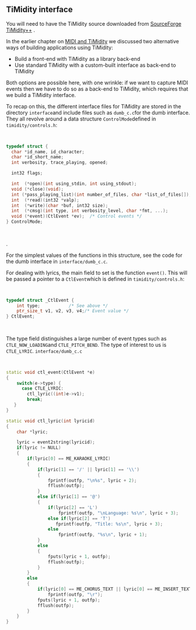 
##  TiMidity interface 


You will need to have the TiMidity source downloaded
from [SourceForge TiMidity++](http://sourceforge.net/projects/timidity/?source=dlp) .


In the earlier chapter on [MIDI and TiMidity](../../MIDI/Timidity/) we discussed two alternative ways of building applications
using TiMidity:

+ Build a front-end with TiMidity as a library back-end
+ Use standard TiMidity with a custom-built interface
as back-end to TiMidity




Both options are possible here, with one wrinkle: if we want to
capture MIDI events then we have to do so as a back-end to TiMidity, which
requires that we build a TiMidity interface.


To recap on this,
the different interface files for TiMidity are stored in the
directory `interface`and include files such as `dumb_c.c`for the dumb interface. They all revolve
around a data structure `ControlMode`defined in `timidity/controls.h`:

```cpp

	
typedef struct {
  char *id_name, id_character;
  char *id_short_name;
  int verbosity, trace_playing, opened;

  int32 flags;

  int  (*open)(int using_stdin, int using_stdout);
  void (*close)(void);
  int (*pass_playing_list)(int number_of_files, char *list_of_files[]);
  int  (*read)(int32 *valp);
  int  (*write)(char *buf, int32 size);
  int  (*cmsg)(int type, int verbosity_level, char *fmt, ...);
  void (*event)(CtlEvent *ev);  /* Control events */
} ControlMode;
	
      
```


.


For the simplest values of the functions in this structure,
see the code for the dumb interface in `interface/dumb_c.c`.


For dealing with lyrics, the main field to set is the
function `event()`. This will be passed a
pointer to a `CtlEvent`which is
defined in `timidity/controls.h`:

```cpp

	
typedef struct _CtlEvent {
    int type;           /* See above */
    ptr_size_t v1, v2, v3, v4;/* Event value */
} CtlEvent;
	
      
```





The type field distinguishes a large number of event types
such as `CTLE_NOW_LOADING`and `CTLE_PITCH_BEND`.
The type of interest to us is `CTLE_LYRIC`.
 `interface/dumb_c.c`
```cpp

	
static void ctl_event(CtlEvent *e)
{
    switch(e->type) {
      case CTLE_LYRIC:
        ctl_lyric((int)e->v1);
        break;
   }
}

static void ctl_lyric(int lyricid)
{
    char *lyric;

    lyric = event2string(lyricid);
    if(lyric != NULL)
    {
        if(lyric[0] == ME_KARAOKE_LYRIC)
        {
            if(lyric[1] == '/' || lyric[1] == '\\')
            {
                fprintf(outfp, "\n%s", lyric + 2);
                fflush(outfp);
            }
            else if(lyric[1] == '@')
            {
                if(lyric[2] == 'L')
                    fprintf(outfp, "\nLanguage: %s\n", lyric + 3);
                else if(lyric[2] == 'T')
                   fprintf(outfp, "Title: %s\n", lyric + 3);
                else
                    fprintf(outfp, "%s\n", lyric + 1);
            }
            else
            {
                fputs(lyric + 1, outfp);
                fflush(outfp);
            }
        }
        else
        {
            if(lyric[0] == ME_CHORUS_TEXT || lyric[0] == ME_INSERT_TEXT)
                fprintf(outfp, "\r");
            fputs(lyric + 1, outfp);
            fflush(outfp);
        }
    }
}
	
      
```



